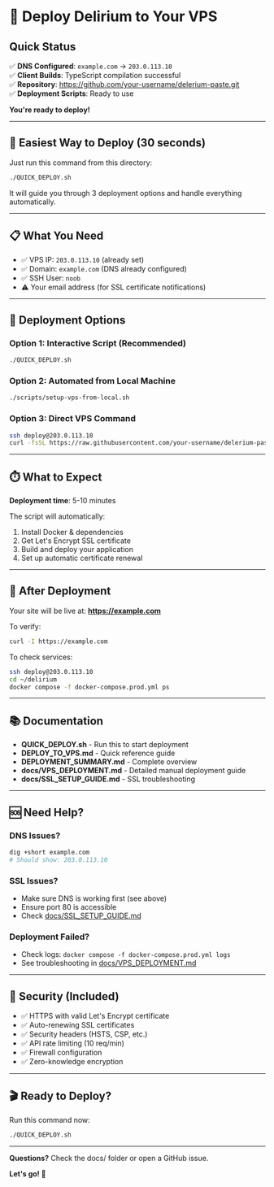 # 🚀 Deploy Delirium to Your VPS

## Quick Status

✅ **DNS Configured**: `example.com` → `203.0.113.10`  
✅ **Client Builds**: TypeScript compilation successful  
✅ **Repository**: https://github.com/your-username/delerium-paste.git  
✅ **Deployment Scripts**: Ready to use  

**You're ready to deploy!**

---

## 🎯 Easiest Way to Deploy (30 seconds)

Just run this command from this directory:

```bash
./QUICK_DEPLOY.sh
```

It will guide you through 3 deployment options and handle everything automatically.

---

## 📋 What You Need

- ✅ VPS IP: `203.0.113.10` (already set)
- ✅ Domain: `example.com` (DNS already configured)
- ✅ SSH User: `noob`
- ⚠️  Your email address (for SSL certificate notifications)

---

## 🚀 Deployment Options

### Option 1: Interactive Script (Recommended)

```bash
./QUICK_DEPLOY.sh
```

### Option 2: Automated from Local Machine

```bash
./scripts/setup-vps-from-local.sh
```

### Option 3: Direct VPS Command

```bash
ssh deploy@203.0.113.10
curl -fsSL https://raw.githubusercontent.com/your-username/delerium-paste/main/scripts/vps-deploy.sh | bash -s example.com your-email@example.com
```

---

## ⏱️ What to Expect

**Deployment time**: 5-10 minutes

The script will automatically:
1. Install Docker & dependencies
2. Get Let's Encrypt SSL certificate
3. Build and deploy your application
4. Set up automatic certificate renewal

---

## 🎉 After Deployment

Your site will be live at: **https://example.com**

To verify:
```bash
curl -I https://example.com
```

To check services:
```bash
ssh deploy@203.0.113.10
cd ~/delirium
docker compose -f docker-compose.prod.yml ps
```

---

## 📚 Documentation

- **QUICK_DEPLOY.sh** - Run this to start deployment
- **DEPLOY_TO_VPS.md** - Quick reference guide
- **DEPLOYMENT_SUMMARY.md** - Complete overview
- **docs/VPS_DEPLOYMENT.md** - Detailed manual deployment guide
- **docs/SSL_SETUP_GUIDE.md** - SSL troubleshooting

---

## 🆘 Need Help?

### DNS Issues?
```bash
dig +short example.com
# Should show: 203.0.113.10
```

### SSL Issues?
- Make sure DNS is working first (see above)
- Ensure port 80 is accessible
- Check [docs/SSL_SETUP_GUIDE.md](docs/SSL_SETUP_GUIDE.md)

### Deployment Failed?
- Check logs: `docker compose -f docker-compose.prod.yml logs`
- See troubleshooting in [docs/VPS_DEPLOYMENT.md](docs/VPS_DEPLOYMENT.md)

---

## 🔐 Security (Included)

- ✅ HTTPS with valid Let's Encrypt certificate
- ✅ Auto-renewing SSL certificates
- ✅ Security headers (HSTS, CSP, etc.)
- ✅ API rate limiting (10 req/min)
- ✅ Firewall configuration
- ✅ Zero-knowledge encryption

---

## 🎬 Ready to Deploy?

Run this command now:

```bash
./QUICK_DEPLOY.sh
```

---

**Questions?** Check the docs/ folder or open a GitHub issue.

**Let's go! 🚀**

